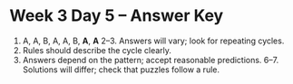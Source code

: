 # Week 3 Day 5 – Answer Key

1. A, A, B, A, A, B, **A**, **A**
2–3. Answers will vary; look for repeating cycles.
4. Rules should describe the cycle clearly.
5. Answers depend on the pattern; accept reasonable predictions.
6–7. Solutions will differ; check that puzzles follow a rule.
